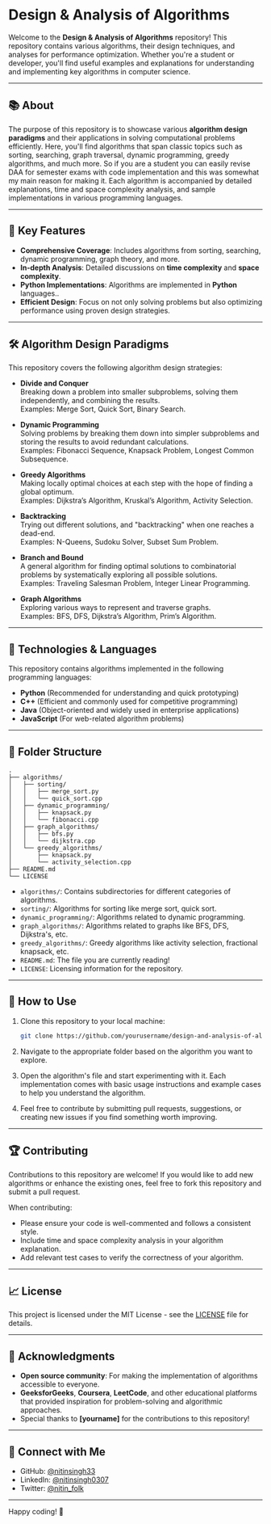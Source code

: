 # Design & Analysis of Algorithms

Welcome to the **Design & Analysis of Algorithms** repository! This repository contains various algorithms, their design techniques, and analyses for performance optimization. Whether you're a student or developer, you'll find useful examples and explanations for understanding and implementing key algorithms in computer science.

---

## 📚 About

The purpose of this repository is to showcase various **algorithm design paradigms** and their applications in solving computational problems efficiently. Here, you'll find algorithms that span classic topics such as sorting, searching, graph traversal, dynamic programming, greedy algorithms, and much more. So if you are a student you can easily revise DAA for semester exams with code implementation and this was somewhat my main reason for making it. Each algorithm is accompanied by detailed explanations, time and space complexity analysis, and sample implementations in various programming languages.

---

## 🚀 Key Features

- **Comprehensive Coverage**: Includes algorithms from sorting, searching, dynamic programming, graph theory, and more.
- **In-depth Analysis**: Detailed discussions on **time complexity** and **space complexity**.
- **Python Implementations**: Algorithms are implemented in **Python** languages..
- **Efficient Design**: Focus on not only solving problems but also optimizing performance using proven design strategies.

---

## 🛠️ Algorithm Design Paradigms

This repository covers the following algorithm design strategies:

- **Divide and Conquer**  
  Breaking down a problem into smaller subproblems, solving them independently, and combining the results.  
  Examples: Merge Sort, Quick Sort, Binary Search.

- **Dynamic Programming**  
  Solving problems by breaking them down into simpler subproblems and storing the results to avoid redundant calculations.  
  Examples: Fibonacci Sequence, Knapsack Problem, Longest Common Subsequence.

- **Greedy Algorithms**  
  Making locally optimal choices at each step with the hope of finding a global optimum.  
  Examples: Dijkstra’s Algorithm, Kruskal’s Algorithm, Activity Selection.

- **Backtracking**  
  Trying out different solutions, and "backtracking" when one reaches a dead-end.  
  Examples: N-Queens, Sudoku Solver, Subset Sum Problem.

- **Branch and Bound**  
  A general algorithm for finding optimal solutions to combinatorial problems by systematically exploring all possible solutions.  
  Examples: Traveling Salesman Problem, Integer Linear Programming.

- **Graph Algorithms**  
  Exploring various ways to represent and traverse graphs.  
  Examples: BFS, DFS, Dijkstra’s Algorithm, Prim’s Algorithm.


---

## 🔧 Technologies & Languages

This repository contains algorithms implemented in the following programming languages:

- **Python** (Recommended for understanding and quick prototyping)
- **C++** (Efficient and commonly used for competitive programming)
- **Java** (Object-oriented and widely used in enterprise applications)
- **JavaScript** (For web-related algorithm problems)

---

## 📂 Folder Structure

```
.
├── algorithms/
│   ├── sorting/
│   │   ├── merge_sort.py
│   │   └── quick_sort.cpp
│   ├── dynamic_programming/
│   │   ├── knapsack.py
│   │   └── fibonacci.cpp
│   ├── graph_algorithms/
│   │   ├── bfs.py
│   │   └── dijkstra.cpp
│   └── greedy_algorithms/
│       ├── knapsack.py
│       └── activity_selection.cpp
├── README.md
└── LICENSE
```

- `algorithms/`: Contains subdirectories for different categories of algorithms.
- `sorting/`: Algorithms for sorting like merge sort, quick sort.
- `dynamic_programming/`: Algorithms related to dynamic programming.
- `graph_algorithms/`: Algorithms related to graphs like BFS, DFS, Dijkstra's, etc.
- `greedy_algorithms/`: Greedy algorithms like activity selection, fractional knapsack, etc.
- `README.md`: The file you are currently reading!
- `LICENSE`: Licensing information for the repository.

---

## 📖 How to Use

1. Clone this repository to your local machine:

   ```bash
   git clone https://github.com/yourusername/design-and-analysis-of-algorithms.git
   ```

2. Navigate to the appropriate folder based on the algorithm you want to explore.

3. Open the algorithm's file and start experimenting with it. Each implementation comes with basic usage instructions and example cases to help you understand the algorithm.

4. Feel free to contribute by submitting pull requests, suggestions, or creating new issues if you find something worth improving.

---

## 🏆 Contributing

Contributions to this repository are welcome! If you would like to add new algorithms or enhance the existing ones, feel free to fork this repository and submit a pull request.

When contributing:

- Please ensure your code is well-commented and follows a consistent style.
- Include time and space complexity analysis in your algorithm explanation.
- Add relevant test cases to verify the correctness of your algorithm.

---

## 📈 License

This project is licensed under the MIT License - see the [LICENSE](LICENSE) file for details.

---

## 🌟 Acknowledgments

- **Open source community**: For making the implementation of algorithms accessible to everyone.
- **GeeksforGeeks**, **Coursera**, **LeetCode**, and other educational platforms that provided inspiration for problem-solving and algorithmic approaches.
- Special thanks to **[yourname]** for the contributions to this repository!

---

## 💬 Connect with Me

- GitHub: [@nitinsingh33](https://github.com/nitinsingh33)
- LinkedIn: [@nitinsingh0307](https://linkedin.com/in/nitinsingh0307)
- Twitter: [@nitin_folk](https://twitter.com/nitin_folk)

---

Happy coding! 🚀

